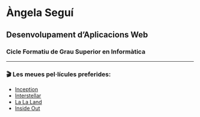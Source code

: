 # Àngela Seguí

## Desenvolupament d’Aplicacions Web
### Cicle Formatiu de Grau Superior en Informàtica

---

### 🎬 Les meues pel·lícules preferides:

- [Inception](https://www.imdb.com/title/tt1375666/)
- [Interstellar](https://www.imdb.com/title/tt0816692/)
- [La La Land](https://www.imdb.com/title/tt3783958/)
- [Inside Out](https://www.imdb.com/title/tt2096673/)

